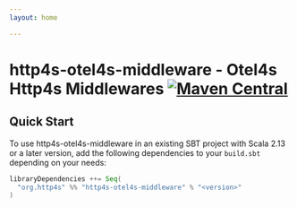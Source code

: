 ```yaml
---
layout: home

---
```


# http4s-otel4s-middleware - Otel4s Http4s Middlewares [![Maven Central](https://maven-badges.herokuapp.com/maven-central/org.http4s/http4s-otel4s-middleware_2.13/badge.svg)](https://maven-badges.herokuapp.com/maven-central/org.http4s/http4s-otel4s-middleware_2.13)

## Quick Start

To use http4s-otel4s-middleware in an existing SBT project with Scala 2.13 or a
later version, add the following dependencies to your `build.sbt` depending on
your needs:

```scala
libraryDependencies ++= Seq(
  "org.http4s" %% "http4s-otel4s-middleware" % "<version>"
)
```
